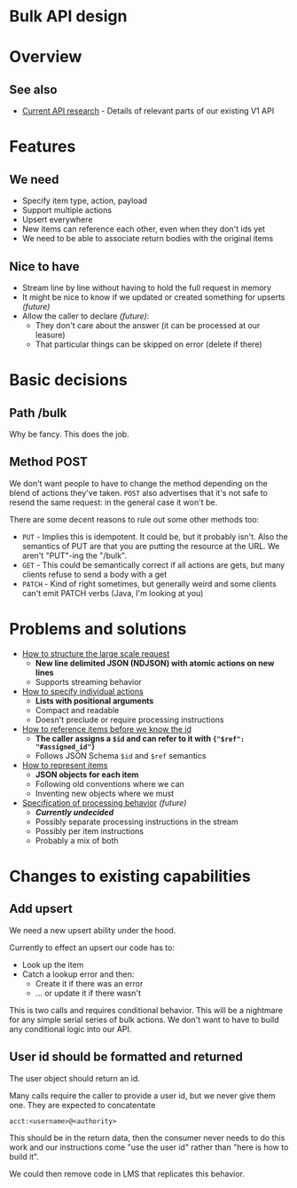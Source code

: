 # Bulk API design

# Overview


## See also

 * [Current API research](research/current-api.md) - Details of relevant parts of our existing V1 API

# Features

## We need

* Specify item type, action, payload
* Support multiple actions
* Upsert everywhere
* New items can reference each other, even when they don't ids yet
* We need to be able to associate return bodies with the original items
 
## Nice to have

* Stream line by line without having to hold the full request in memory
* It might be nice to know if we updated or created something for upserts _(future)_
* Allow the caller to declare _(future)_:
  * They don't care about the answer (it can be processed at our leasure)
  * That particular things can be skipped on error (delete if there)

# Basic decisions

## Path /bulk

Why be fancy. This does the job.

## Method POST

We don't want people to have to change the method depending on the blend of 
actions they've taken. `POST` also advertises that it's not safe to resend the
same request: in the general case it won't be.

There are some decent reasons to rule out some other methods too:

 * `PUT` - Implies this is idempotent. It could be, but it probably isn't. Also 
   the semantics of PUT are that you are putting the resource at the URL. We
   aren't "PUT"-ing the "/bulk".
 * `GET` - This could be semantically correct if all actions are gets, but many
   clients refuse to send a body with a get
 * `PATCH` - Kind of right sometimes, but generally weird and some clients 
   can't emit PATCH verbs (Java, I'm looking at you)

# Problems and solutions

* [How to structure the large scale request](solutions/global-structuring.md)
  * __New line delimited JSON (NDJSON) with atomic actions on new lines__
  * Supports streaming behavior
* [How to specify individual actions](solutions/individual-actions.md)
  * __Lists with positional arguments__
  * Compact and readable
  * Doesn't preclude or require processing instructions 
* [How to reference items before we know the id](solutions/referencing-items.md)
  * __The caller assigns a `$id` and can refer to it with `{"$ref": "#assigned_id"}`__
  * Follows JSON Schema `$id` and `$ref` semantics
* [How to represent items](solutions/representing-items.md)
  * __JSON objects for each item__
  * Following old conventions where we can
  * Inventing new objects where we must
* [Specification of processing behavior](solutions/processing-instructions.md) _(future)_
  * ___Currently undecided___
  * Possibly separate processing instructions in the stream
  * Possibly per item instructions
  * Probably a mix of both
  
  
# Changes to existing capabilities

## Add upsert

We need a new upsert ability under the hood.

Currently to effect an upsert our code has to:

 * Look up the item
 * Catch a lookup error and then:
     * Create it if there was an error
     * ... or update it if there wasn't
     
This is two calls and requires conditional behavior. This will be a nightmare 
for any simple serial series of bulk actions. We don't want to have to build
any conditional logic into our API.

## User id should be formatted and returned

The user object should return an id. 

Many calls require the caller to provide
a user id, but we never give them one. They are expected to concatentate

    acct:<username>@<authority>
    
This should be in the return data, then the consumer never needs to do this
work and our instructions come "use the user id" rather than "here is how to
build it".

We could then remove code in LMS that replicates this behavior.